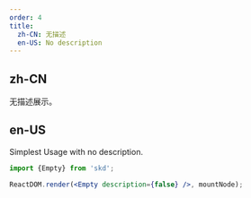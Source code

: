 ```yaml
---
order: 4
title:
  zh-CN: 无描述
  en-US: No description
---
```


## zh-CN

无描述展示。

## en-US

Simplest Usage with no description.

```jsx
import {Empty} from 'skd';

ReactDOM.render(<Empty description={false} />, mountNode);
```
